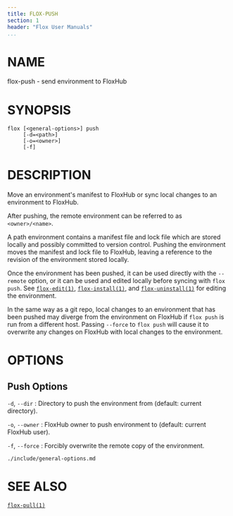 ```yaml
---
title: FLOX-PUSH
section: 1
header: "Flox User Manuals"
...
```



# NAME

flox-push - send environment to FloxHub

# SYNOPSIS

```
flox [<general-options>] push
     [-d=<path>]
     [-o=<owner>]
     [-f]
```

# DESCRIPTION

Move an environment's manifest to FloxHub or sync local changes to an
environment to FloxHub.

After pushing, the remote environment can be referred to as `<owner>/<name>`.

A path environment contains a manifest file and lock file which are stored
locally and possibly committed to version control.
Pushing the environment moves the manifest and lock file to FloxHub,
leaving a reference to the revision of the environment stored locally.

Once the environment has been pushed, it can be used directly with the
`--remote` option,
or it can be used and edited locally before syncing with `flox push`.
See [`flox-edit(1)`](./flox-edit.md), [`flox-install(1)`](./flox-install.md),
and [`flox-uninstall(1)`](./flox-uninstall.md) for editing the environment.

In the same way as a git repo, local changes to an environment that has been
pushed may diverge from the environment on FloxHub if `flox push` is run from a
different host.
Passing `--force` to `flox push` will cause it to overwrite any changes on
FloxHub with local changes to the environment.

# OPTIONS

## Push Options

`-d`, `--dir`
:   Directory to push the environment from (default: current directory).

`-o`, `--owner`
:   FloxHub owner to push environment to (default: current FloxHub user).

`-f`, `--force`
:   Forcibly overwrite the remote copy of the environment.

```{.include}
./include/general-options.md
```

# SEE ALSO

[`flox-pull(1)`](./flox-pull.md)
